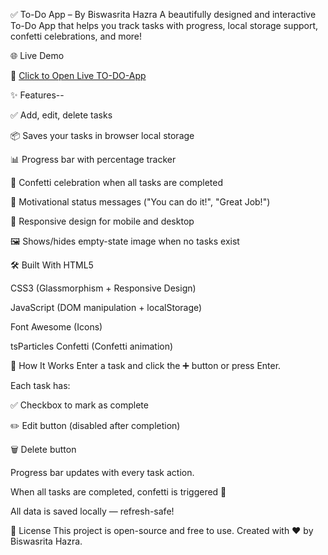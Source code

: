 ✅ To-Do App – By Biswasrita Hazra
A beautifully designed and interactive To-Do App that helps you track tasks with progress, local storage support, confetti celebrations, and more!

🌐 Live Demo

🔗 [Click to Open Live TO-DO-App](https://to-do-app-omega-azure.vercel.app)


✨ Features--

✅ Add, edit, delete tasks

📦 Saves your tasks in browser local storage

📊 Progress bar with percentage tracker

🎉 Confetti celebration when all tasks are completed

🧠 Motivational status messages ("You can do it!", "Great Job!")

📱 Responsive design for mobile and desktop

🖼️ Shows/hides empty-state image when no tasks exist

🛠️ Built With
HTML5

CSS3 (Glassmorphism + Responsive Design)

JavaScript (DOM manipulation + localStorage)

Font Awesome (Icons)

tsParticles Confetti (Confetti animation)




🧠 How It Works
Enter a task and click the ➕ button or press Enter.

Each task has:

✅ Checkbox to mark as complete

✏️ Edit button (disabled after completion)

🗑️ Delete button

Progress bar updates with every task action.

When all tasks are completed, confetti is triggered 🎉

All data is saved locally — refresh-safe!

🧾 License
This project is open-source and free to use. Created with ❤️ by Biswasrita Hazra.
